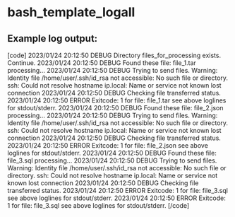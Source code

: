 # bash_template_logall

Example log output:
---
[code]
2023/01/24 20:12:50 DEBUG Directory files_for_processing exists. Continue.
2023/01/24 20:12:50 DEBUG Found these file: file_1.tar processing...
2023/01/24 20:12:50 DEBUG Trying to send files.
Warning: Identity file /home/user/.ssh/id_rsa not accessible: No such file or directory.
ssh: Could not resolve hostname ip.local: Name or service not known
lost connection
2023/01/24 20:12:50 DEBUG Checking file transferred status.
2023/01/24 20:12:50 ERROR Exitcode: 1 for file: file_1.tar see above loglines for stdout/stderr.
2023/01/24 20:12:50 DEBUG Found these file: file_2.json processing...
2023/01/24 20:12:50 DEBUG Trying to send files.
Warning: Identity file /home/user/.ssh/id_rsa not accessible: No such file or directory.
ssh: Could not resolve hostname ip.local: Name or service not known
lost connection
2023/01/24 20:12:50 DEBUG Checking file transferred status.
2023/01/24 20:12:50 ERROR Exitcode: 1 for file: file_2.json see above loglines for stdout/stderr.
2023/01/24 20:12:50 DEBUG Found these file: file_3.sql processing...
2023/01/24 20:12:50 DEBUG Trying to send files.
Warning: Identity file /home/user/.ssh/id_rsa not accessible: No such file or directory.
ssh: Could not resolve hostname ip.local: Name or service not known
lost connection
2023/01/24 20:12:50 DEBUG Checking file transferred status.
2023/01/24 20:12:50 ERROR Exitcode: 1 for file: file_3.sql see above loglines for stdout/stderr.
2023/01/24 20:12:50 ERROR Exitcode: 1 for file: file_3.sql see above loglines for stdout/stderr.
[/code]
